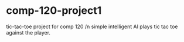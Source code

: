 # comp-120-project1
tic-tac-toe project for comp 120 /n
simple intelligent AI plays tic tac toe against the player.

